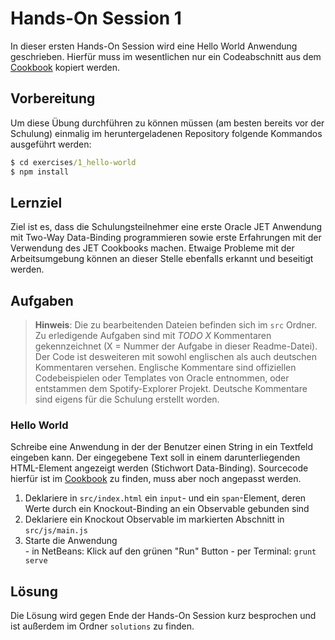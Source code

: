 # Hands-On Session 1

In dieser ersten Hands-On Session wird eine Hello World Anwendung geschrieben.
Hierfür muss im wesentlichen nur ein Codeabschnitt aus dem [Cookbook](http://www.oracle.com/webfolder/technetwork/jet/jetCookbook.html) kopiert werden.

## Vorbereitung

Um diese Übung durchführen zu können müssen (am besten bereits vor der Schulung) einmalig im heruntergeladenen Repository folgende Kommandos ausgeführt werden:

``` cmd
$ cd exercises/1_hello-world
$ npm install
```

## Lernziel

Ziel ist es, dass die Schulungsteilnehmer eine erste Oracle JET Anwendung mit Two-Way Data-Binding programmieren sowie erste Erfahrungen mit der Verwendung des JET Cookbooks machen.
Etwaige Probleme mit der Arbeitsumgebung können an dieser Stelle ebenfalls erkannt und beseitigt werden.

## Aufgaben

> **Hinweis**: Die zu bearbeitenden Dateien befinden sich im `src` Ordner.
> Zu erledigende Aufgaben sind mit *TODO X* Kommentaren gekennzeichnet (X = Nummer der Aufgabe in dieser Readme-Datei).
> Der Code ist desweiteren mit sowohl englischen als auch deutschen Kommentaren versehen.
> Englische Kommentare sind offiziellen Codebeispielen oder Templates von Oracle entnommen, oder entstammen dem Spotify-Explorer Projekt.
> Deutsche Kommentare sind eigens für die Schulung erstellt worden.

### Hello World

Schreibe eine Anwendung in der der Benutzer einen String in ein Textfeld eingeben kann.
Der eingegebene Text soll in einem darunterliegenden HTML-Element angezeigt werden (Stichwort Data-Binding).
Sourcecode hierfür ist im [Cookbook](http://www.oracle.com/webfolder/technetwork/jet/jetCookbook.html?component=textInput&demo=text) zu finden, muss aber noch angepasst werden.

  1. Deklariere in `src/index.html` ein `input`- und ein `span`-Element, deren Werte durch ein Knockout-Binding an ein Observable gebunden sind
  2. Deklariere ein Knockout Observable im markierten Abschnitt in `src/js/main.js`
  3. Starte die Anwendung    
    - in NetBeans: Klick auf den grünen "Run" Button
    - per Terminal: `grunt serve`

## Lösung

Die Lösung wird gegen Ende der Hands-On Session kurz besprochen und ist außerdem im Ordner `solutions` zu finden.
